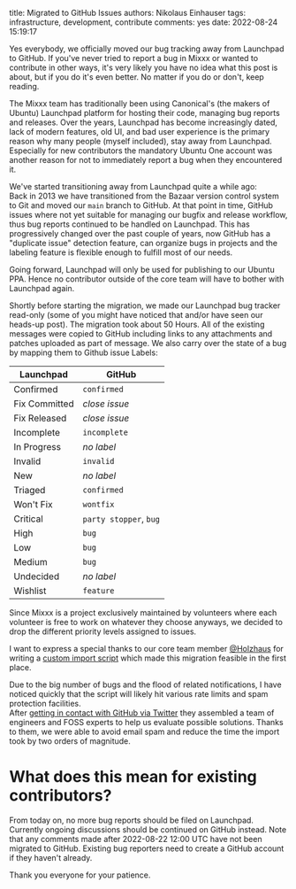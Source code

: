 title: Migrated to GitHub Issues
authors: Nikolaus Einhauser
tags: infrastructure, development, contribute
comments: yes
date: 2022-08-24 15:19:17


Yes everybody, we officially moved our bug tracking away from Launchpad to
GitHub. If you've never tried to report a bug in Mixxx or wanted to contribute
in other ways, it's very likely you have no idea what this post is about, but if
you do it's even better. No matter if you do or don't, keep reading.

The Mixxx team has traditionally been using Canonical's (the makers of Ubuntu)
Launchpad platform for hosting their code, managing bug reports and releases.
Over the years, Launchpad has become increasingly dated, lack of modern
features, old UI, and bad user experience is the primary reason why many people
(myself included), stay away from Launchpad. Especially for new contributors the
mandatory Ubuntu One account was another reason for not to immediately report a
bug when they encountered it.

We've started transitioning away from Launchpad quite a while ago:  
Back in 2013 we have transitioned from the Bazaar version control system to Git
and moved our `main` branch to GitHub. At that point in time, GitHub issues
where not yet suitable for managing our bugfix and release workflow, thus bug
reports continued to be handled on Launchpad. This has progressively changed
over the past couple of years, now GitHub has a "duplicate issue" detection
feature, can organize bugs in projects and the labeling feature is flexible
enough to fulfill most of our needs.

Going forward, Launchpad will only be used for publishing to our Ubuntu PPA.
Hence no contributor outside of the core team will have to bother with Launchpad
again.

Shortly before starting the migration, we made our Launchpad bug tracker
read-only (some of you might have noticed that and/or have seen our heads-up
post). The migration took about 50 Hours. All of the existing messages were
copied to GitHub including links to any attachments and patches uploaded as part
of message. We also carry over the state of a bug by mapping them to Github
issue Labels:

| Launchpad  | GitHub |
| ------------- | ------------- |
| Confirmed | `confirmed` |
| Fix Committed | *close issue*  |
| Fix Released | *close issue*  |
| Incomplete | `incomplete` |
| In Progress | *no label* |
| Invalid | `invalid` |
| New | *no label* |
| Triaged | `confirmed` |
| Won't Fix | `wontfix` |
| Critical | `party stopper`,  `bug` |
| High | `bug` |
| Low | `bug` |
| Medium | `bug` |
| Undecided | *no label* |
| Wishlist | `feature` |

Since Mixxx is a project exclusively maintained by volunteers where each
volunteer is free to work on whatever they choose anyways, we decided to drop
the different priority levels assigned to issues.  

I want to express a special thanks to our core team member
[@Holzhaus]({author}jan-holthuis) for writing a [custom import
script](https://gist.github.com/Holzhaus/ed384b93465dcc516ae205090e4f179b) which
made this migration feasible in the first place.

Due to the big number of bugs and the flood of related notifications, I have
noticed quickly that the script will likely hit various rate limits and spam
protection facilities.  
After [getting in contact with GitHub via
Twitter](https://twitter.com/mixxxdj/status/1546544041038422019) they assembled
a team of engineers and FOSS experts to help us evaluate possible solutions.
Thanks to them, we were able to avoid email spam and reduce the time the import
took by two orders of magnitude.

# What does this mean for existing contributors?

From today on, no more bug reports should be filed on Launchpad. Currently
ongoing discussions should be continued on GitHub instead. Note that any
comments made after 2022-08-22 12:00 UTC have not been migrated to GitHub.
Existing bug reporters need to create a GitHub account if they haven't already.

Thank you everyone for your patience.
